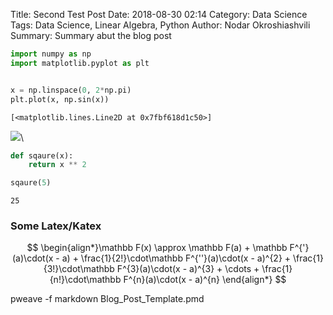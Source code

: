 Title: Second Test Post
Date: 2018-08-30 02:14
Category: Data Science
Tags: Data Science, Linear Algebra, Python
Author: Nodar Okroshiashvili
Summary: Summary abut the blog post




```python
import numpy as np
import matplotlib.pyplot as plt


x = np.linspace(0, 2*np.pi)
plt.plot(x, np.sin(x))
```

```
[<matplotlib.lines.Line2D at 0x7fbf618d1c50>]
```

![](figures/Blog_Post_Template_figure1_1.png)\




```python
def sqaure(x):
    return x ** 2

sqaure(5)
```

```
25
```




### Some Latex/Katex


$$
\begin{align*}\mathbb F(x) \approx
\mathbb F(a) + \mathbb F^{'}(a)\cdot(x - a) + \frac{1}{2!}\cdot\mathbb F^{''}(a)\cdot(x - a)^{2} + 
\frac{1}{3!}\cdot\mathbb F^{3}(a)\cdot(x - a)^{3} + \cdots + \frac{1}{n!}\cdot\mathbb F^{n}(a)\cdot(x - a)^{n}
\end{align*}
$$



pweave -f markdown Blog_Post_Template.pmd

